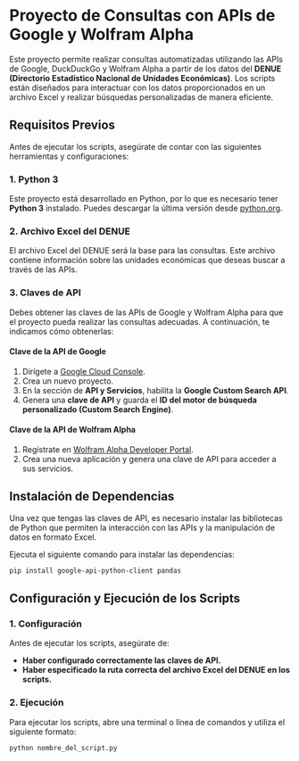 # Proyecto de Consultas con APIs de Google y Wolfram Alpha

Este proyecto permite realizar consultas automatizadas utilizando las APIs de Google, DuckDuckGo y Wolfram Alpha a partir de los datos del **DENUE (Directorio Estadístico Nacional de Unidades Económicas)**. Los scripts están diseñados para interactuar con los datos proporcionados en un archivo Excel y realizar búsquedas personalizadas de manera eficiente.

## Requisitos Previos

Antes de ejecutar los scripts, asegúrate de contar con las siguientes herramientas y configuraciones:

### 1. Python 3

Este proyecto está desarrollado en Python, por lo que es necesario tener **Python 3** instalado. Puedes descargar la última versión desde [python.org](https://www.python.org/downloads/).

### 2. Archivo Excel del DENUE

El archivo Excel del DENUE será la base para las consultas. Este archivo contiene información sobre las unidades económicas que deseas buscar a través de las APIs.

### 3. Claves de API

Debes obtener las claves de las APIs de Google y Wolfram Alpha para que el proyecto pueda realizar las consultas adecuadas. A continuación, te indicamos cómo obtenerlas:

#### Clave de la API de Google

1. Dirígete a [Google Cloud Console](https://console.cloud.google.com/).
2. Crea un nuevo proyecto.
3. En la sección de **API y Servicios**, habilita la **Google Custom Search API**.
4. Genera una **clave de API** y guarda el **ID del motor de búsqueda personalizado (Custom Search Engine)**.

#### Clave de la API de Wolfram Alpha

1. Regístrate en [Wolfram Alpha Developer Portal](https://developer.wolframalpha.com/).
2. Crea una nueva aplicación y genera una clave de API para acceder a sus servicios.

## Instalación de Dependencias

Una vez que tengas las claves de API, es necesario instalar las bibliotecas de Python que permiten la interacción con las APIs y la manipulación de datos en formato Excel.

Ejecuta el siguiente comando para instalar las dependencias:

```bash
pip install google-api-python-client pandas
 ```

## Configuración y Ejecución de los Scripts

### 1. Configuración

Antes de ejecutar los scripts, asegúrate de:

- **Haber configurado correctamente las claves de API.**
- **Haber especificado la ruta correcta del archivo Excel del DENUE en los scripts.**

### 2. Ejecución

Para ejecutar los scripts, abre una terminal o línea de comandos y utiliza el siguiente formato:

```bash
python nombre_del_script.py
